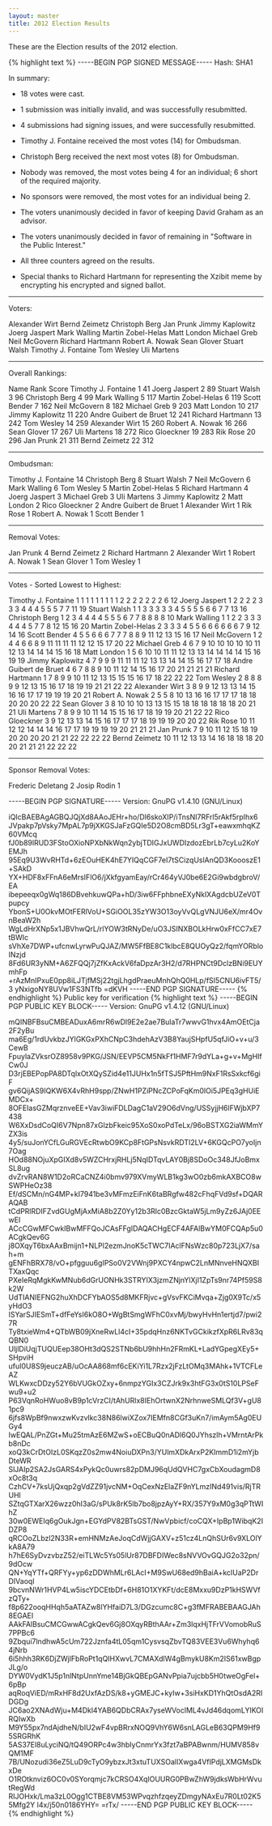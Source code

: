 ```yaml
---
layout: master
title: 2012 Election Results
---
```

These are the Election results of the 2012 election.

{% highlight text %}
-----BEGIN PGP SIGNED MESSAGE-----
Hash: SHA1

In summary:
* 18 votes were cast.
* 1 submission was initially invalid, and was successfully resubmitted.
* 4 submissions had signing issues, and were successfully resubmitted.

* Timothy J. Fontaine received the most votes (14) for Ombudsman.
* Christoph Berg received the next most votes (8) for Ombudsman.
* Nobody was removed, the most votes being 4 for an individual; 6 short
  of the required majority.
* No sponsors were removed, the most votes for an individual being 2.
* The voters unanimously decided in favor of keeping David Graham as an
  advisor.
* The voters unanimously decided in favor of remaining in "Software in
  the Public Interest."
* All three counters agreed on the results.

* Special thanks to Richard Hartmann for representing the Xzibit meme by
  encrypting his encrypted and signed ballot.

- -------------------

Voters:

Alexander Wirt
Bernd Zeimetz
Christoph Berg
Jan Prunk
Jimmy Kaplowitz
Joerg Jaspert
Mark Walling
Martin Zobel-Helas
Matt London
Michael Greb
Neil McGovern
Richard Hartmann
Robert A. Nowak
Sean Glover
Stuart Walsh
Timothy J. Fontaine
Tom Wesley
Uli Martens

- -------------------

Overall Rankings:

Name                   Rank   Score
Timothy J. Fontaine       1      41
Joerg Jaspert             2      89
Stuart Walsh              3      96
Christoph Berg            4      99
Mark Walling              5     117
Martin Zobel-Helas        6     119
Scott Bender              7     162
Neil McGovern             8     182
Michael Greb              9     203
Matt London              10     217
Jimmy Kaplowitz          11     220
Andre Guibert de Bruet   12     241
Richard Hartmann         13     242
Tom Wesley               14     259
Alexander Wirt           15     260
Robert A. Nowak          16     266
Sean Glover              17     267
Uli Martens              18     272
Rico Gloeckner           19     283
Rik Rose                 20     296
Jan Prunk                21     311
Bernd Zeimetz            22     312

- -------------------

Ombudsman:

Timothy J. Fontaine      14
Christoph Berg            8
Stuart Walsh              7
Neil McGovern             6
Mark Walling              6
Tom Wesley                5
Martin Zobel-Helas        5
Richard Hartmann          4
Joerg Jaspert             3
Michael Greb              3
Uli Martens               3
Jimmy Kaplowitz           2
Matt London               2
Rico Gloeckner            2
Andre Guibert de Bruet    1
Alexander Wirt            1
Rik Rose                  1
Robert A. Nowak           1
Scott Bender              1

- -------------------

Removal Votes:

Jan Prunk                 4
Bernd Zeimetz             2
Richard Hartmann          2
Alexander Wirt            1
Robert A. Nowak           1
Sean Glover               1
Tom Wesley                1

- -------------------

Votes - Sorted Lowest to Highest:

Timothy J. Fontaine       1   1   1   1   1   1   1   1   1   2   2   2   2   2   2   2   6  12
Joerg Jaspert             1   2   2   2   2   3   3   3   4   4   4   5   5   5   7   7  11  19
Stuart Walsh              1   1   3   3   3   3   3   4   5   5   5   5   6   6   7   7  13  16
Christoph Berg            1   2   3   4   4   4   4   5   5   5   6   7   7   8   8   8   8  10
Mark Walling              1   1   2   2   3   3   3   4   4   4   5   7   7   8  12  15  16  20
Martin Zobel-Helas        2   3   3   3   4   5   5   6   6   6   6   6   6   7   9  12  14  16
Scott Bender              4   5   5   6   6   6   7   7   7   8   8   9  11  12  13  15  16  17
Neil McGovern             1   2   4   4   6   6   8   9  11  11  11  11  12  12  15  17  20  22
Michael Greb              4   6   7   9  10  10  10  10  10  11  12  13  14  14  14  15  16  18
Matt London               1   5   6  10  10  11  11  12  13  13  14  14  14  14  15  16  19  19
Jimmy Kaplowitz           4   7   9   9   9  11  11  11  12  13  13  14  14  15  16  17  17  18
Andre Guibert de Bruet    4   6   7   8   8   9  10  11  12  14  15  16  17  20  21  21  21  21
Richard Hartmann          1   7   8   9   9  10  11  12  13  15  15  15  16  17  18  22  22  22
Tom Wesley                2   8   8   8   9   9  12  13  15  16  17  18  19  19  21  21  22  22
Alexander Wirt            3   8   9   9  12  13  13  14  15  16  16  17  17  19  19  19  20  21
Robert A. Nowak           2   5   5   8  10  13  16  16  17  17  17  18  18  20  20  20  22  22
Sean Glover               3   8  10  10  10  13  13  15  15  18  18  18  18  18  18  20  21  21
Uli Martens               7   8   9   9  10  11  14  15  15  16  17  18  19  19  20  21  22  22
Rico Gloeckner            3   9  12  13  13  14  15  16  17  17  17  18  19  19  19  20  20  22
Rik Rose                 10  11  12  12  14  14  14  16  17  17  19  19  19  19  20  21  21  21
Jan Prunk                 7   9  10  11  12  15  18  19  20  20  20  20  21  21  22  22  22  22
Bernd Zeimetz            10  11  12  13  13  14  16  18  18  18  20  20  21  21  21  22  22  22

- -------------------

Sponsor Removal Votes:

Frederic Deletang         2
Josip Rodin               1

-----BEGIN PGP SIGNATURE-----
Version: GnuPG v1.4.10 (GNU/Linux)

iQIcBAEBAgAGBQJQjXd8AAoJEHr+ho/Dl6skoXIP/iTnsNI7RFrl5rAkf5rpIhx6
JVpakp7pVsky7MpAL7p9jXKGSJaFzGQIe5D2O8cmBD5Lr3gT+eawxmhqKZ60VMcq
fJ0b89lRUD3FStoOXioNPXbNkWqn2ybjTDIGJxUWDIzdozEbrLb7cyLu2KoYEMJh
95Eq9U3WvRHTd+6zEOuHEK4hE7YIQqCGF7eI7tSCizqUslAnQD3KoooszE1+SAkD
YX+HDF8xFFnA6eMrsIFlO6/jXkfgyamEay/rCr464yVJ0be6E2Gi9wbdgbroV/EA
ibepeeqx0gWq186DBvehkuwQPa+hD/3iw6FFphbneEXyNklXAgdcbUZeV0Tpupcy
YbonS+U0OkvMOtFERlVoU+SGiOOL35zYW3O13oyVvQLgVNJU6eX/mr4OvnBeaW2h
WgLdHrXNp5x1JBVhwQrL/rlYOW3tRNyDe/uO3JSINXBOLkHrw0xFfCC7xE7tBWIc
sVhXe7DWP+ufcnwLyrwPuQJAZ/MW5FfBE8C1klbcE8QUOyQz2/fqmYORbloINzjd
8Fd6UR3yNM+A6ZFQQj7jZfKxAckV6faDpzAr3H2/d7RHPNCt9DclzBNi9EUYmhFp
+rAzMnIPxuE0pp8iLJTjfMSj22tgjLhgdPraeuMnhQhQ0HLp/fSI5CNU6ivFT5/3
yNxigoNY8UVw1FS3NTfb
=dKVH
-----END PGP SIGNATURE-----
{% endhighlight %}
Public key for verification
{% highlight text %}
-----BEGIN PGP PUBLIC KEY BLOCK-----
Version: GnuPG v1.4.12 (GNU/Linux)

mQINBFBsuCMBEADuxA6mrR6wDl9E2e2ae7BulaTr7wwvG1hvx4AmOEtCja2F2yBu
ma6Eg/1rdUvkbzJYlGKGxPXhCNpC3hdehAzV3B8YaujSHpfU5qfJiO+v+u/3CewB
FpuylaZVksrOZ8958v9PKG/JSN/EEVP5CM5NkFf1HMF7r9dYLa+g+v+MgHIfCw0J
D3rjEBEPopPA8DTqlxOtXQySZid4e11JUHx1n5fTSJ5PftHm9NxF1RsSxkcf6giF
gv6QijAS9IQKW6X4vRhH9spp/ZNwH1PZiPNcZCPoFqKm0lOi5JPEq3gHUiEMDCx+
8OFEIasGZMqrznveEE+Vav3iwiFDLDagC1aV29O6dVng/USSyjjH6lFWjbXP7438
W6XxDsdCoQI6V7Npn87xGlzbFkeic95XoS0xoPdTeLx/96oBSTXG2iaWMmYZX3is
4y5/suJonYCfLGuRGVEcRtwbO9KCp8FtGPsNsvkRDTI2LV+6KGQcPO7yoIjn7Oag
HOd88NOjuXpGIXd8v5WZCHrxjRHLj5NqIDTqvLAY0Bj8SDoOc348JfJoBmxSL8ug
dvZrvRAN8W1D2oRCaCNZ4i0bmv979XVmyWLB1kg3wO0zb6mkAXBCO8wSWPHeOz38
Ef/dSCMn/nG4MP+kI7941be3vMFmzEiFnK6taBRgfw482cFhqFVd9sf+DQARAQAB
tCdPRlRDIFZvdGUgMjAxMiA8b2Z0Yy12b3Rlc0BzcGktaW5jLm9yZz6JAj0EEwEI
ACcCGwMFCwkIBwMFFQoJCAsFFgIDAQACHgECF4AFAlBwYM0FCQAp5u0ACgkQev6G
j8OXqyT6bxAAxBmijn1+NLPl2ezmJnoK5cTWC7IAclFNsWzc80p723LjX7/sah+m
gENFhBRX78/vO+pfgguu6gIPSo0V2VWnj9PXCY4npwC2LnMNnveHNQXBITXaxQqc
PXeIeRqMgkKwMNub6dGrUONHk3STRYIX3jzmZNjnYlXjI1ZpTs9nr74Pf59S8k2W
UdTIANIEFNG2huXhDCFYbAOS5d8MKFRjvc+gVsvFKCiMvqa+Zjg0X9Tc/x5yHdO3
ISYarSJIESmT+dfFeYsI6kO8O+WgBtSmgWFhC0xvMj/bwyHvHn1ertjd7/pwi27R
Ty8txieWm4+QTbWB09jXneRwLl4cI+35pdqHnz6NKTvGCkikzfXpR6LRv83qQBN0
UljlDiUqjTUQUEep38OHt3dQS2STNb6bU9hhHn2FRmKL+LadYGpegXEy5+SHpviH
ufuI0U8S9jeuczAB/uOcAA868mf6cEKiYi1L7Rzx2jFzLtOMq3MAhk+1VTCFLeAZ
WLKwxcDDzy52Y6bVUGkOZxy+6nmpzYGIx3CZJrk9x3htFG3x0tS10LPSeFwu9+u2
P63VqnRoHWuo8vB9p1cVrzCI/tAhURlx8IEhOrtwnX2NrhnweSMLQf3V+gU81pc9
6jfs8WpBf9nwxzwKvzvlkc38N86lwiXZox7IEMfn8CGf3uKn7/imAym5Ag0EUGy4
IwEQAL/PnZGt+Mu25tmAzE6MZwS+oECBuQ0nADl6Q0JYhszlh+VMrntArPkb8nDc
xoQ3kCrDtOIzL0SKqzZ0s2mw4NoiuDXPn3/YUlmXDkArxP2KImmD1i2mYjbDteWR
SlJAIp2SA2JsGARS4xPykQc0uwrs82pDMJ96qUdQVHC7gxCbXoudagmD8xOc8t3q
CzhCV+7ksUjQxqp2gVdZZ91jvcNM+OqCexNzElaZF9nYLmzINd491vis/RjTRUHl
SZtqGTXarX26wzz0hI3aG/sPUk8rK5lb7bo8jpzAyY+RX/357Y9xM0g3qPTtWIhZ
30w0EWEIq6gOukJgn+EGYdPV82BTsGST/NwVpbicf/coCQX+IpBp1WibqK2IDZP8
qRCOoZLbzl2N33R+emHNMzAeJoqCdWjjGAXV+z51cz4LnQhSUr6v9XLOlYkA8A79
h7hE6SyDvzvbzZ52/eiTLWc5Ys05lUr87DBFDIWec8sNVVOvGQJG2o32pn/9dOcw
QN+YqYTf+QRFYy+yp6zDDWhMLr6LAcI+M9SwU68ed9hBaiA+kcIUaP2DrDIVaoql
9bcvnNWr1HVP4Lw5iscYDCEtbDf+6H81O1XYKFt/dcE8Mxxu9DzP1kHSWVfzQTy+
f8p622ooqHHqh5aATAZw8lYHfaiD7L3/DGzcumc8C+g3fMFRABEBAAGJAh8EGAEI
AAkFAlBsuCMCGwwACgkQev6Gj8OXqyRBthAAr+Zm3lqxHjTFrVVomobRuS7PPBc6
9Zbqui7lndhwA5cUm722Jznfa4tL05qm1CysvsqZbvTQ83VEE3Vu6Whyhq64jNrb
6i5hhh3RK6DjZWjlFbRoPt1qQIHXwvL7CMAXdlW4gBmykU8Km2IS61xwBgpJLg/o
DYW0VydK1J5p1nlNtpUnnYme14BjGkQBEpGANvPpia7ujcbb5H0tweOgFel+6pBp
aqRoqViED/mRxHF8d2UxfAzDS/k8+yGMEJC+kyIw+3siHxKD1YhQtOsdA2RIDGDg
JC6ao2XNAdWju+M4Dkl4YAB6QDbCRAx7yseWVoclML4vJd46dqomLYlKOIRQIwXb
M9Y55px7ndAjdheN/bIU2wF4vpBRrxNOQ9VhY6W6snLAGLeB63QPM9Hf95SRGRhK
5AS37El8uLyciNQ/tQ49ORPc4w3hbIyCnmrYx3fzt7aBPABwnm/HUMV858vQM1MF
7B/UNozudi36eZ5LuD9cTyO9ybzxJt3xtuTUXSOalIXwga4VfIPdjLXMGMsDkxDe
O1ROtknviz6OC0v0SYorqmjc7kCRSO4XqIOUURG0PBwZhW9jdksWbHrWvutRegWd
RIJOHxk/Lma3zL0Ogg1CTBE8VM53WPvqzhfzqeyZDmgyNAxEu7R0Lt02K55Mfg2Y
l4x/j50n0186YHY=
=rTx/
-----END PGP PUBLIC KEY BLOCK-----
{% endhighlight %}
